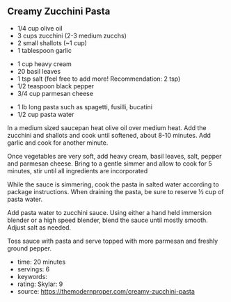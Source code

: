Creamy Zucchini Pasta
-----

- 1/4 cup olive oil
- 3 cups zucchini (2-3 medium zucchs)
- 2 small shallots (~1 cup)
- 1 tablespoon garlic
<!-- -->
- 1 cup heavy cream
- 20 basil leaves
- 1 tsp salt (feel free to add more! Recommendation: 2 tsp)
- 1/2 teaspoon black pepper
- 3/4 cup parmesan cheese
<!-- -->
- 1 lb long pasta such as spagetti, fusilli, bucatini
- 1/2 cup pasta water

In a medium sized saucepan heat olive oil over medium heat. Add the zucchini and shallots and cook until softened, about 8-10 minutes. Add garlic and cook for another minute.

Once vegetables are very soft, add heavy cream, basil leaves, salt, pepper and parmesan cheese. Bring to a gentle simmer and allow to cook for 5 minutes, stir until all ingredients are incorporated

While the sauce is simmering, cook the pasta in salted water according to package instructions. When draining the pasta, be sure to reserve ½ cup of pasta water.

Add pasta water to zucchini sauce. Using either a hand held immersion blender or a high speed blender, blend the sauce until mostly smooth. Adjust salt as needed.

Toss sauce with pasta and serve topped with more parmesan and freshly ground pepper.

- time: 20 minutes
- servings: 6
- keywords:
- rating: Skylar: 9
- source: https://themodernproper.com/creamy-zucchini-pasta
